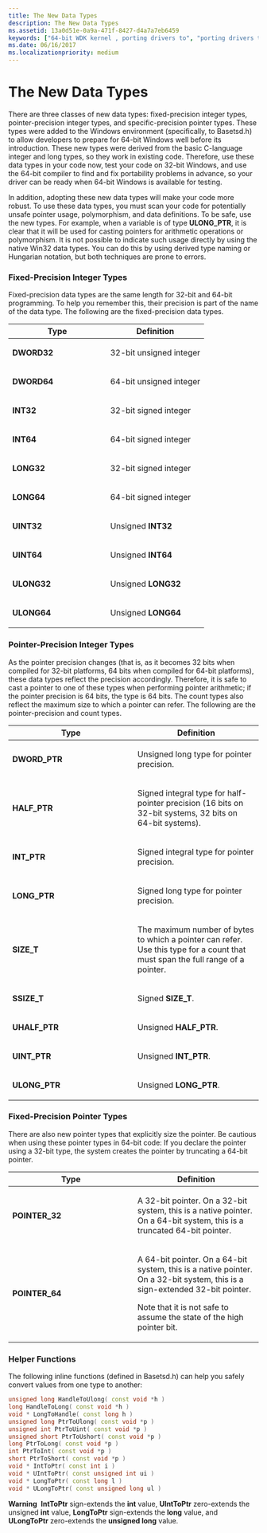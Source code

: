 ```yaml
---
title: The New Data Types
description: The New Data Types
ms.assetid: 13a0d51e-0a9a-471f-8427-d4a7a7eb6459
keywords: ["64-bit WDK kernel , porting drivers to", "porting drivers to 64-bit Windows", "data types WDK 64-bit", "fixed-precision integer types WDK 64-bit", "pointer-precision integer types WDK 64-bit", "specific-precision pointer types WDK 64-bit", "converting data types", "64-bit WDK kernel , data types"]
ms.date: 06/16/2017
ms.localizationpriority: medium
---
```


# The New Data Types





There are three classes of new data types: fixed-precision integer types, pointer-precision integer types, and specific-precision pointer types. These types were added to the Windows environment (specifically, to Basetsd.h) to allow developers to prepare for 64-bit Windows well before its introduction. These new types were derived from the basic C-language integer and long types, so they work in existing code. Therefore, use these data types in your code now, test your code on 32-bit Windows, and use the 64-bit compiler to find and fix portability problems in advance, so your driver can be ready when 64-bit Windows is available for testing.

In addition, adopting these new data types will make your code more robust. To use these data types, you must scan your code for potentially unsafe pointer usage, polymorphism, and data definitions. To be safe, use the new types. For example, when a variable is of type **ULONG\_PTR**, it is clear that it will be used for casting pointers for arithmetic operations or polymorphism. It is not possible to indicate such usage directly by using the native Win32 data types. You can do this by using derived type naming or Hungarian notation, but both techniques are prone to errors.

### Fixed-Precision Integer Types

Fixed-precision data types are the same length for 32-bit and 64-bit programming. To help you remember this, their precision is part of the name of the data type. The following are the fixed-precision data types.

<table>
<colgroup>
<col width="50%" />
<col width="50%" />
</colgroup>
<thead>
<tr class="header">
<th>Type</th>
<th>Definition</th>
</tr>
</thead>
<tbody>
<tr class="odd">
<td><p><strong>DWORD32</strong></p></td>
<td><p>32-bit unsigned integer</p></td>
</tr>
<tr class="even">
<td><p><strong>DWORD64</strong></p></td>
<td><p>64-bit unsigned integer</p></td>
</tr>
<tr class="odd">
<td><p><strong>INT32</strong></p></td>
<td><p>32-bit signed integer</p></td>
</tr>
<tr class="even">
<td><p><strong>INT64</strong></p></td>
<td><p>64-bit signed integer</p></td>
</tr>
<tr class="odd">
<td><p><strong>LONG32</strong></p></td>
<td><p>32-bit signed integer</p></td>
</tr>
<tr class="even">
<td><p><strong>LONG64</strong></p></td>
<td><p>64-bit signed integer</p></td>
</tr>
<tr class="odd">
<td><p><strong>UINT32</strong></p></td>
<td><p>Unsigned <strong>INT32</strong></p></td>
</tr>
<tr class="even">
<td><p><strong>UINT64</strong></p></td>
<td><p>Unsigned <strong>INT64</strong></p></td>
</tr>
<tr class="odd">
<td><p><strong>ULONG32</strong></p></td>
<td><p>Unsigned <strong>LONG32</strong></p></td>
</tr>
<tr class="even">
<td><p><strong>ULONG64</strong></p></td>
<td><p>Unsigned <strong>LONG64</strong></p></td>
</tr>
</tbody>
</table>

 

### Pointer-Precision Integer Types

As the pointer precision changes (that is, as it becomes 32 bits when compiled for 32-bit platforms, 64 bits when compiled for 64-bit platforms), these data types reflect the precision accordingly. Therefore, it is safe to cast a pointer to one of these types when performing pointer arithmetic; if the pointer precision is 64 bits, the type is 64 bits. The count types also reflect the maximum size to which a pointer can refer. The following are the pointer-precision and count types.

<table>
<colgroup>
<col width="50%" />
<col width="50%" />
</colgroup>
<thead>
<tr class="header">
<th>Type</th>
<th>Definition</th>
</tr>
</thead>
<tbody>
<tr class="odd">
<td><p><strong>DWORD_PTR</strong></p></td>
<td><p>Unsigned long type for pointer precision.</p></td>
</tr>
<tr class="even">
<td><p><strong>HALF_PTR</strong></p></td>
<td><p>Signed integral type for half-pointer precision (16 bits on 32-bit systems, 32 bits on 64-bit systems).</p></td>
</tr>
<tr class="odd">
<td><p><strong>INT_PTR</strong></p></td>
<td><p>Signed integral type for pointer precision.</p></td>
</tr>
<tr class="even">
<td><p><strong>LONG_PTR</strong></p></td>
<td><p>Signed long type for pointer precision.</p></td>
</tr>
<tr class="odd">
<td><p><strong>SIZE_T</strong></p></td>
<td><p>The maximum number of bytes to which a pointer can refer. Use this type for a count that must span the full range of a pointer.</p></td>
</tr>
<tr class="even">
<td><p><strong>SSIZE_T</strong></p></td>
<td><p>Signed <strong>SIZE_T</strong>.</p></td>
</tr>
<tr class="odd">
<td><p><strong>UHALF_PTR</strong></p></td>
<td><p>Unsigned <strong>HALF_PTR</strong>.</p></td>
</tr>
<tr class="even">
<td><p><strong>UINT_PTR</strong></p></td>
<td><p>Unsigned <strong>INT_PTR</strong>.</p></td>
</tr>
<tr class="odd">
<td><p><strong>ULONG_PTR</strong></p></td>
<td><p>Unsigned <strong>LONG_PTR</strong>.</p></td>
</tr>
</tbody>
</table>

 

### Fixed-Precision Pointer Types

There are also new pointer types that explicitly size the pointer. Be cautious when using these pointer types in 64-bit code: If you declare the pointer using a 32-bit type, the system creates the pointer by truncating a 64-bit pointer.

<table>
<colgroup>
<col width="50%" />
<col width="50%" />
</colgroup>
<thead>
<tr class="header">
<th>Type</th>
<th>Definition</th>
</tr>
</thead>
<tbody>
<tr class="odd">
<td><p><strong>POINTER_32</strong></p></td>
<td><p>A 32-bit pointer. On a 32-bit system, this is a native pointer. On a 64-bit system, this is a truncated 64-bit pointer.</p></td>
</tr>
<tr class="even">
<td><p><strong>POINTER_64</strong></p></td>
<td><p>A 64-bit pointer. On a 64-bit system, this is a native pointer. On a 32-bit system, this is a sign-extended 32-bit pointer.</p>
<p>Note that it is not safe to assume the state of the high pointer bit.</p></td>
</tr>
</tbody>
</table>

 

### Helper Functions

The following inline functions (defined in Basetsd.h) can help you safely convert values from one type to another:

```cpp
unsigned long HandleToUlong( const void *h )
long HandleToLong( const void *h )
void * LongToHandle( const long h )
unsigned long PtrToUlong( const void *p )
unsigned int PtrToUint( const void *p )
unsigned short PtrToUshort( const void *p )
long PtrToLong( const void *p )
int PtrToInt( const void *p )
short PtrToShort( const void *p )
void * IntToPtr( const int i )
void * UIntToPtr( const unsigned int ui )
void * LongToPtr( const long l )
void * ULongToPtr( const unsigned long ul )
```

**Warning**  **IntToPtr** sign-extends the **int** value, **UIntToPtr** zero-extends the unsigned **int** value, **LongToPtr** sign-extends the **long** value, and **ULongToPtr** zero-extends the **unsigned long** value.

 

 

 




